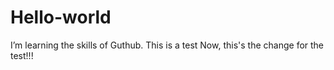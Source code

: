 # Hello-world
I’m learning the skills of Guthub. This is a test
Now, this's the change for the test!!!
